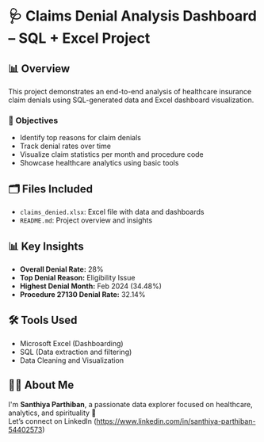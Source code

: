 # 🩺 Claims Denial Analysis Dashboard – SQL + Excel Project

## 📊 Overview
This project demonstrates an end-to-end analysis of healthcare insurance claim denials using SQL-generated data and Excel dashboard visualization.

### 🎯 Objectives
- Identify top reasons for claim denials
- Track denial rates over time
- Visualize claim statistics per month and procedure code
- Showcase healthcare analytics using basic tools


## 🗂️ Files Included
- `claims_denied.xlsx`: Excel file with data and dashboards
- `README.md`: Project overview and insights

## 📊 Key Insights
- **Overall Denial Rate:** 28%
- **Top Denial Reason:** Eligibility Issue
- **Highest Denial Month:** Feb 2024 (34.48%)
- **Procedure 27130 Denial Rate:** 32.14%


## 🛠 Tools Used
- Microsoft Excel (Dashboarding)
- SQL (Data extraction and filtering)
- Data Cleaning and Visualization


## 🙋‍♀️ About Me
I'm **Santhiya Parthiban**, a passionate data explorer focused on healthcare, analytics, and spirituality 🌿  
Let’s connect on LinkedIn (https://www.linkedin.com/in/santhiya-parthiban-54402573)
